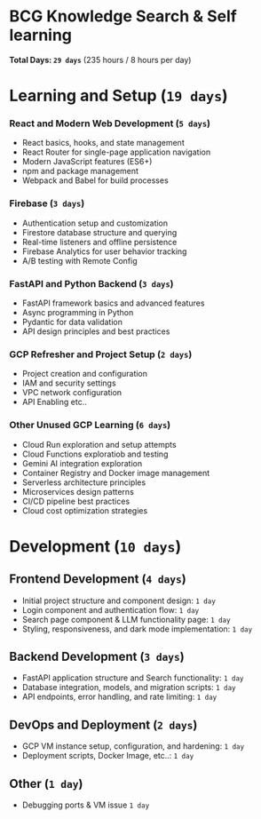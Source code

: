 # BCG Knowledge Search & Self learning

**Total Days: `29 days`** (235 hours / 8 hours per day)

# Learning and Setup (`19 days`)

### React and Modern Web Development (`5 days`)
- React basics, hooks, and state management
- React Router for single-page application navigation
- Modern JavaScript features (ES6+)
- npm and package management
- Webpack and Babel for build processes

### Firebase (`3 days`)
- Authentication setup and customization
- Firestore database structure and querying
- Real-time listeners and offline persistence
- Firebase Analytics for user behavior tracking
- A/B testing with Remote Config

### FastAPI and Python Backend (`3 days`)
- FastAPI framework basics and advanced features
- Async programming in Python
- Pydantic for data validation
- API design principles and best practices


### GCP Refresher and Project Setup (`2 days`)
- Project creation and configuration
- IAM and security settings
- VPC network configuration
- API Enabling etc..

### Other Unused GCP Learning (`6 days`)
- Cloud Run exploration and setup attempts
- Cloud Functions exploratiob and testing
- Gemini AI integration exploration
- Container Registry and Docker image management
- Serverless architecture principles
- Microservices design patterns
- CI/CD pipeline best practices
- Cloud cost optimization strategies

# Development (`10 days`)

## Frontend Development (`4 days`)
- Initial project structure and component design: `1 day`
- Login component and authentication flow: `1 day`
- Search page component & LLM functionality page: `1 day`
- Styling, responsiveness, and dark mode implementation: `1 day`

## Backend Development (`3 days`)
- FastAPI application structure and Search functionality: `1 day`
- Database integration, models, and migration scripts: `1 day`
- API endpoints, error handling, and rate limiting: `1 day`

## DevOps and Deployment (`2 days`)
- GCP VM instance setup, configuration, and hardening: `1 day`
- Deployment scripts, Docker Image, etc..: `1 day`

## Other (`1 day`)
- Debugging ports & VM issue `1 day`